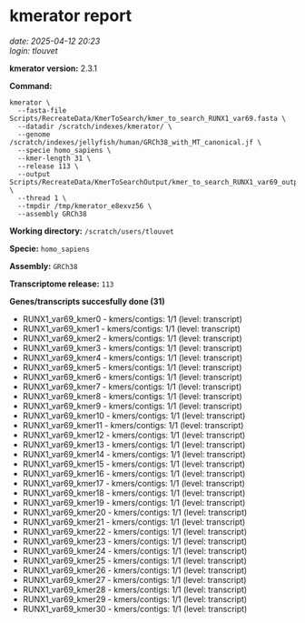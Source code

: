 # kmerator report
*date: 2025-04-12 20:23*  
*login: tlouvet*

**kmerator version:** 2.3.1

**Command:**

```
kmerator \
  --fasta-file Scripts/RecreateData/KmerToSearch/kmer_to_search_RUNX1_var69.fasta \
  --datadir /scratch/indexes/kmerator/ \
  --genome /scratch/indexes/jellyfish/human/GRCh38_with_MT_canonical.jf \
  --specie homo_sapiens \
  --kmer-length 31 \
  --release 113 \
  --output Scripts/RecreateData/KmerToSearchOutput/kmer_to_search_RUNX1_var69_output \
  --thread 1 \
  --tmpdir /tmp/kmerator_e8exvz56 \
  --assembly GRCh38
```

**Working directory:** `/scratch/users/tlouvet`

**Specie:** `homo_sapiens`

**Assembly:** `GRCh38`

**Transcriptome release:** `113`

**Genes/transcripts succesfully done (31)**

- RUNX1_var69_kmer0 - kmers/contigs: 1/1 (level: transcript)
- RUNX1_var69_kmer1 - kmers/contigs: 1/1 (level: transcript)
- RUNX1_var69_kmer2 - kmers/contigs: 1/1 (level: transcript)
- RUNX1_var69_kmer3 - kmers/contigs: 1/1 (level: transcript)
- RUNX1_var69_kmer4 - kmers/contigs: 1/1 (level: transcript)
- RUNX1_var69_kmer5 - kmers/contigs: 1/1 (level: transcript)
- RUNX1_var69_kmer6 - kmers/contigs: 1/1 (level: transcript)
- RUNX1_var69_kmer7 - kmers/contigs: 1/1 (level: transcript)
- RUNX1_var69_kmer8 - kmers/contigs: 1/1 (level: transcript)
- RUNX1_var69_kmer9 - kmers/contigs: 1/1 (level: transcript)
- RUNX1_var69_kmer10 - kmers/contigs: 1/1 (level: transcript)
- RUNX1_var69_kmer11 - kmers/contigs: 1/1 (level: transcript)
- RUNX1_var69_kmer12 - kmers/contigs: 1/1 (level: transcript)
- RUNX1_var69_kmer13 - kmers/contigs: 1/1 (level: transcript)
- RUNX1_var69_kmer14 - kmers/contigs: 1/1 (level: transcript)
- RUNX1_var69_kmer15 - kmers/contigs: 1/1 (level: transcript)
- RUNX1_var69_kmer16 - kmers/contigs: 1/1 (level: transcript)
- RUNX1_var69_kmer17 - kmers/contigs: 1/1 (level: transcript)
- RUNX1_var69_kmer18 - kmers/contigs: 1/1 (level: transcript)
- RUNX1_var69_kmer19 - kmers/contigs: 1/1 (level: transcript)
- RUNX1_var69_kmer20 - kmers/contigs: 1/1 (level: transcript)
- RUNX1_var69_kmer21 - kmers/contigs: 1/1 (level: transcript)
- RUNX1_var69_kmer22 - kmers/contigs: 1/1 (level: transcript)
- RUNX1_var69_kmer23 - kmers/contigs: 1/1 (level: transcript)
- RUNX1_var69_kmer24 - kmers/contigs: 1/1 (level: transcript)
- RUNX1_var69_kmer25 - kmers/contigs: 1/1 (level: transcript)
- RUNX1_var69_kmer26 - kmers/contigs: 1/1 (level: transcript)
- RUNX1_var69_kmer27 - kmers/contigs: 1/1 (level: transcript)
- RUNX1_var69_kmer28 - kmers/contigs: 1/1 (level: transcript)
- RUNX1_var69_kmer29 - kmers/contigs: 1/1 (level: transcript)
- RUNX1_var69_kmer30 - kmers/contigs: 1/1 (level: transcript)

